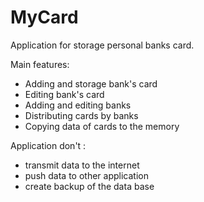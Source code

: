# MyCard
<p style="text-align: left;">Application for storage personal banks card.</p>
<p style="text-align: left;">Main features:</p>
<ul>
<li style="text-align: left;">Adding and storage bank's card</li>
<li style="text-align: left;">Editing bank's card</li>
<li style="text-align: left;">Adding and editing banks</li>
<li style="text-align: left;">Distributing cards by banks</li>
<li style="text-align: left;">Copying data of cards to the memory</li>
</ul>
<p>Application don't :</p>
<ul>
<li>transmit data to the internet</li>
<li>push data to other application</li>
<li>create backup of the data base</li>
</ul>
